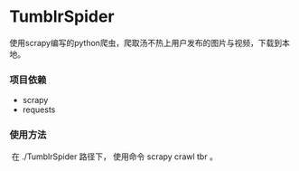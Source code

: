 # TumblrSpider
使用scrapy编写的python爬虫，爬取汤不热上用户发布的图片与视频，下载到本地。

### 项目依赖
  * scrapy
  * requests
### 使用方法
  在 ./TumblrSpider 路径下， 使用命令 scrapy crawl tbr 。
